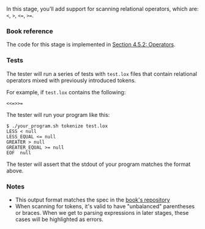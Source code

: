 In this stage, you'll add support for scanning relational operators, which are: `<`, `>`, `<=`, `>=`.

### Book reference

The code for this stage is implemented in [Section 4.5.2: Operators](https://craftinginterpreters.com/scanning.html#operators).

### Tests

The tester will run a series of tests with `test.lox` files that contain relational operators mixed with previously introduced tokens.

For example, if `test.lox` contains the following:

```
<<=>>=
```

The tester will run your program like this:

```
$ ./your_program.sh tokenize test.lox
LESS < null
LESS_EQUAL <= null
GREATER > null
GREATER_EQUAL >= null
EOF  null
```

The tester will assert that the stdout of your program matches the format above.

### Notes

- This output format matches the spec in the [book's repository](https://github.com/munificent/craftinginterpreters/tree/01e6f5b8f3e5dfa65674c2f9cf4700d73ab41cf8/test/scanning)
- When scanning for tokens, it's valid to have "unbalanced" parentheses or braces. When we get to parsing expressions in later stages, these cases will be highlighted as errors.